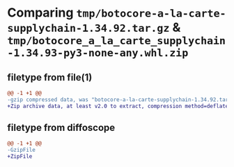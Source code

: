 # Comparing `tmp/botocore-a-la-carte-supplychain-1.34.92.tar.gz` & `tmp/botocore_a_la_carte_supplychain-1.34.93-py3-none-any.whl.zip`

## filetype from file(1)

```diff
@@ -1 +1 @@
-gzip compressed data, was "botocore-a-la-carte-supplychain-1.34.92.tar", last modified: Fri Apr 26 01:01:50 2024, max compression
+Zip archive data, at least v2.0 to extract, compression method=deflate
```

## filetype from diffoscope

```diff
@@ -1 +1 @@
-GzipFile
+ZipFile
```

